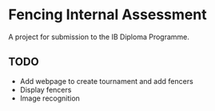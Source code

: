 # Fencing Internal Assessment
A project for submission to the IB Diploma Programme.

## TODO
- Add webpage to create tournament and add fencers
- Display fencers
- Image recognition